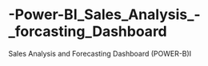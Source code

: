 # -Power-BI_Sales_Analysis_-_forcasting_Dashboard
Sales Analysis and Forecasting Dashboard (POWER-B)I
